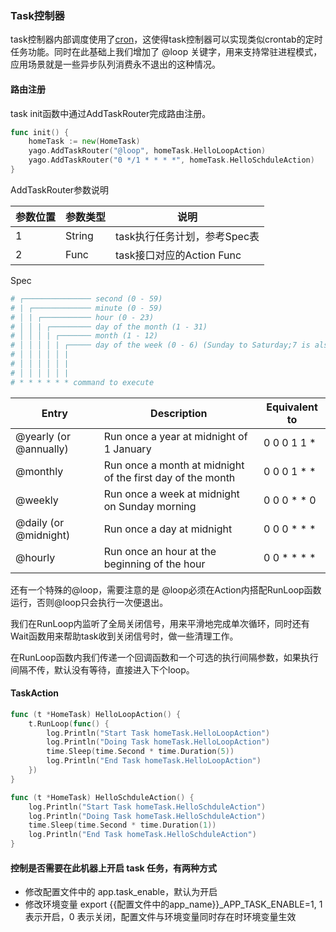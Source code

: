 ### Task控制器

task控制器内部调度使用了[cron](https://github.com/robfig/cron)，这使得task控制器可以实现类似crontab的定时任务功能。同时在此基础上我们增加了 @loop 关键字，用来支持常驻进程模式，应用场景就是一些异步队列消费永不退出的这种情况。

#### 路由注册

task init函数中通过AddTaskRouter完成路由注册。

```go
func init() {
	homeTask := new(HomeTask)
	yago.AddTaskRouter("@loop", homeTask.HelloLoopAction)
	yago.AddTaskRouter("0 */1 * * * *", homeTask.HelloSchduleAction)
}
```

AddTaskRouter参数说明

| 参数位置 | 参数类型 | 说明 |
| ------- | ------- | ------- |
| 1 | String | task执行任务计划，参考Spec表|
| 2 | Func | task接口对应的Action Func |

Spec
```bash
# ┌─────────────── second (0 - 59)
# | ┌───────────── minute (0 - 59)
# │ | ┌─────────── hour (0 - 23)
# │ │ | ┌───────── day of the month (1 - 31)
# │ │ │ | ┌─────── month (1 - 12)
# │ │ │ │ | ┌───── day of the week (0 - 6) (Sunday to Saturday;7 is also Sunday on some systems)
# │ │ │ │ │ |                                  
# │ │ │ │ │ |
# │ │ │ │ │ |
# * * * * * * command to execute
```

| Entry | Description | Equivalent to |
| ------ | -------------| --------------|
| @yearly (or @annually) | Run once a year at midnight of 1 January |	0 0 0 1 1 * |
| @monthly | Run once a month at midnight of the first day of the month | 0 0 0 1 * * |
| @weekly | Run once a week at midnight on Sunday morning | 0 0 0 * * 0 |
| @daily (or @midnight) | Run once a day at midnight | 0 0 0 * * * |
| @hourly | Run once an hour at the beginning of the hour | 0 0 * * * * |

还有一个特殊的@loop，需要注意的是 @loop必须在Action内搭配RunLoop函数运行，否则@loop只会执行一次便退出。

我们在RunLoop内监听了全局关闭信号，用来平滑地完成单次循环，同时还有Wait函数用来帮助task收到关闭信号时，做一些清理工作。

在RunLoop函数内我们传递一个回调函数和一个可选的执行间隔参数，如果执行间隔不传，默认没有等待，直接进入下个loop。

#### TaskAction

```go
func (t *HomeTask) HelloLoopAction() {
	t.RunLoop(func() {
		log.Println("Start Task homeTask.HelloLoopAction")
		log.Println("Doing Task homeTask.HelloLoopAction")
		time.Sleep(time.Second * time.Duration(5))
		log.Println("End Task homeTask.HelloLoopAction")
	})
}

func (t *HomeTask) HelloSchduleAction() {
	log.Println("Start Task homeTask.HelloSchduleAction")
	log.Println("Doing Task homeTask.HelloSchduleAction")
	time.Sleep(time.Second * time.Duration(1))
	log.Println("End Task homeTask.HelloSchduleAction")
}

```

#### 控制是否需要在此机器上开启 task 任务，有两种方式

* 修改配置文件中的 app.task_enable，默认为开启
* 修改环境变量 export {{配置文件中的app_name}}_APP_TASK_ENABLE=1, 1 表示开启，0 表示关闭，配置文件与环境变量同时存在时环境变量生效